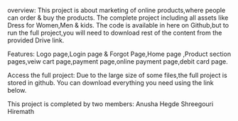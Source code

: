overview:
  This project is about marketing of online products,where people can order & buy the products. The complete project including all assets like Dress for Women,Men & kids.
  The code is available in here on Github,but to run the full project,you will need to download rest of the content from the provided Drive link.

  Features:
    Logo page,Login page & Forgot Page,Home page ,Product section pages,veiw cart page,payment page,online payment page,debit card page.
  
  Access the full project:
    Due to the large size of some files,the full project is stored in github. You can download everything you need using the link below.

  This project is completed by two members:
  Anusha Hegde
  Shreegouri Hiremath
